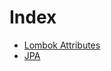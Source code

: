 # Index

- <a href="https://github.com/zacscoding/spring-boot-book/blob/master/lombok.md">Lombok Attributes</a>
- <a href="https://github.com/zacscoding/spring-boot-book/blob/master/jpa.md">JPA</a>
